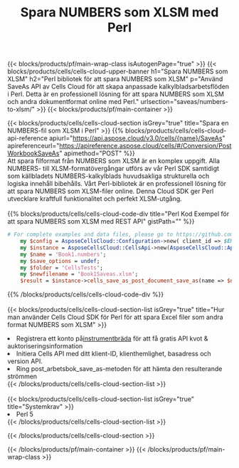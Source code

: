 ﻿---
title:  Spara NUMBERS som XLSM med Perl
description:  Använder Aspose.Cells Cloud SDK för Perl för att spara NUMBERS-formatfilen som XLSM-formatfil.
---
{{< blocks/products/pf/main-wrap-class isAutogenPage="true" >}}
{{< blocks/products/cells/cells-cloud-upper-banner h1="Spara NUMBERS som XLSM" h2="Perl bibliotek för att spara NUMBERS som XLSM" p="Använd SaveAs API av Cells Cloud för att skapa anpassade kalkylbladsarbetsflöden i Perl. Detta är en professionell lösning för att spara NUMBERS som XLSM och andra dokumentformat online med Perl." urlsection="saveas/numbers-to-xlsm/" >}}
{{< blocks/products/pf/main-container >}}

{{< blocks/products/cells/cells-cloud-section isGrey="true" title="Spara en NUMBERS-fil som XLSM i Perl" >}}
{{% blocks/products/cells/cells-cloud-api-reference apiurl="https://api.aspose.cloud/v3.0/cells/{name}/SaveAs" apireferenceurl="https://apireference.aspose.cloud/cells/#/Conversion/PostWorkbookSaveAs" apimethod="POST" %}}
<br/>
Att spara filformat från NUMBERS som XLSM är en komplex uppgift. Alla NUMBERS- till XLSM-formatövergångar utförs av vår Perl SDK samtidigt som källbladets NUMBERS-kalkylblads huvudsakliga strukturella och logiska innehåll bibehålls. Vårt Perl-bibliotek är en professionell lösning för att spara NUMBERS som XLSM-filer online. Denna Cloud SDK ger Perl utvecklare kraftfull funktionalitet och perfekt XLSM-utgång.
<br/>
<br/>
{{% blocks/products/cells/cells-cloud-code-div title="Perl Kod Exempel för att spara NUMBERS som XLSM med REST API" gistPath="" %}}
  
```perl
# For complete examples and data files, please go to https://github.com/aspose-cells-cloud/aspose-cells-cloud-perl/
    my $config = AsposeCellsCloud::Configuration->new( client_id => $ENV{'ProductClientId'}, client_secret => $ENV{'ProductClientSecret'});
    my $instance = AsposeCellsCloud::CellsApi->new(AsposeCellsCloud::ApiClient->new( $config));
    my $name = 'Book1.numbers';
    my $save_options = undef;
    my $folder = 'CellsTests';
    my $newfilename = 'Book1Saveas.xlsm';
    $result = $instance->cells_save_as_post_document_save_as(name => $name,save_options => $save_options, newfilename => $newfilename, folder => $folder);
```
  
{{% /blocks/products/cells/cells-cloud-code-div %}}
<br/>
<br/>
{{< blocks/products/cells/cells-cloud-section-list isGrey="true" title="Hur man använder Cells Cloud SDK för Perl för att spara Excel filer som andra format NUMBERS som XLSM" >}}
<li> Registrera ett konto på<a href="https://dashboard.aspose.cloud/">instrumentbräda</a> för att få gratis API kvot & auktoriseringsinformation</li>
<li>Initiera Cells API med ditt klient-ID, klienthemlighet, basadress och version API.</li>
<li>Ring post_arbetsbok_save_as-metoden för att hämta den resulterande strömmen</li>
{{< /blocks/products/cells/cells-cloud-section-list >}}
<br/>
<br/>
{{< blocks/products/cells/cells-cloud-section-list isGrey="true" title="Systemkrav" >}}
<li>Perl 5</li>
{{< /blocks/products/cells/cells-cloud-section-list >}}

{{< /blocks/products/cells/cells-cloud-section >}}

{{< /blocks/products/pf/main-container >}}
{{< /blocks/products/pf/main-wrap-class >}}
